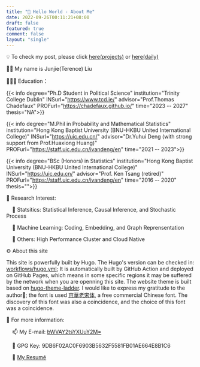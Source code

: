 ```yaml
---
title: "👋 Hello World - About Me"
date: 2022-09-26T00:11:21+08:00
draft: false
featured: true
comment: false
layout: "single"
---
```


💡 To check my post, please click [here(projects)](/projects) or [here(daily)](/post)


<!--more-->

👨‍💻 My name is Junjie(Terence) Liu

👨🏿‍🏫 Education：
<div class="flink" id="article-container">
<div class="info-list-div" >

{{< info degree="Ph.D Student in Political Science" institution="Trinity College Dublin" INSurl="https://www.tcd.ie/" advisor="Prof.Thomas Chadefaux" PROFurl="https://chadefaux.github.io/" time="2023 -- 2027" thesis="NA">}}

{{< info degree="M.Phil in Probability and Mathematical Statistics" institution="Hong Kong Baptist University (BNU-HKBU United International College)" INSurl="https://uic.edu.cn/" advisor="Dr.Yuhui Deng (with strong support from Prof.Huaxiong Huang)" PROFurl="https://staff.uic.edu.cn/ivandeng/en" time="2021 -- 2023">}}

{{< info degree="BSc (Honors) in Statistics" institution="Hong Kong Baptist University (BNU-HKBU United International College)" INSurl="https://uic.edu.cn/" advisor="Prof. Ken Tsang (retired)" PROFurl="https://staff.uic.edu.cn/ivandeng/en" time="2016 -- 2020" thesis="">}}

</div>
</div>

🔭 Research Interest:

&nbsp; &nbsp;  🚩 Statsitics: Statistical Inference, Causal Inference, and Stochastic Process

&nbsp; &nbsp;  🚩 Machine Learning: Coding, Embedding, and Graph Reprensentation

&nbsp; &nbsp;  🚩 Others: High Performance Cluster and Cloud Native


⚙️ About this site

This site is powerfully built by Hugo. The Hugo's version can be checked in: [workflows/hugo.yml](https://github.com/TerenceLiu98/terenceliu98.github.io.source/blob/f8327d16f7880ec098bc56ead9f488b5ca18d104/.github/workflows/hugo.yml#L19); It is automatically built by GitHub Action and deployed on GitHub Pages, which means in some specific regions it may be suffered by the network when you are openning this site. The website theme is built based on [hugo-theme-ladder](https://github.com/guangzhengli/hugo-theme-ladder). I would like to express my gratitude to the author🙏; the font is used [京華老宋体](https://zhuanlan.zhihu.com/p/637491623), a free commercial Chinese font. The discovery of this font was also a coincidence, and the choice of this font was a coincidence.



🫡 For more information: 

&nbsp; &nbsp;  📫 My E-mail: [bWVAY2tsYXUuY2M=](mailto:bWVAY2tsYXUuY2M=)

&nbsp; &nbsp;  🔑 GPG Key: 9DB6F02AC0F6903B5632F5581FB01AE664E8B1C6

&nbsp; &nbsp;  📃 [My Resumé](https://terencelau-my.sharepoint.com/:b:/g/personal/terencelau_terencelau_onmicrosoft_com/ESH1R1joUSxOghfIGc1r9-UBL36zElJeNgYwazTSi7LNog?e=Ecmvdy)